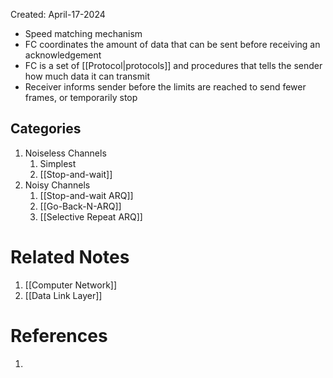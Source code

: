 Created: April-17-2024

- Speed matching mechanism
- FC coordinates the amount of data that can be sent before receiving an acknowledgement
- FC is a set of [[Protocol|protocols]] and procedures that tells the sender how much data it can transmit
- Receiver informs sender before the limits are reached to send fewer frames, or temporarily stop
## Categories

1. Noiseless Channels
	1. Simplest
	2. [[Stop-and-wait]]
2. Noisy Channels
	1. [[Stop-and-wait ARQ]]
	2. [[Go-Back-N-ARQ]]
	3. [[Selective Repeat ARQ]]

# Related Notes

1. [[Computer Network]]
2. [[Data Link Layer]]
# References

1. 